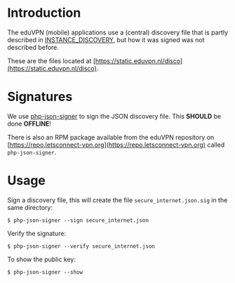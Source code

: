 # Introduction

The eduVPN (mobile) applications use a (central) discovery file that is 
partly described in [INSTANCE_DISCOVERY](../INSTANCE_DISCOVERY.md), but how it 
was signed was not described before.

These are the files located at 
[https://static.eduvpn.nl/disco](https://static.eduvpn.nl/disco).

# Signatures

We use [php-json-signer](https://git.tuxed.net/fkooman/php-json-signer) to sign
the JSON discovery file. This **SHOULD** be done **OFFLINE**! 

There is also an RPM package available from the eduVPN repository on 
[https://repo.letsconnect-vpn.org](https://repo.letsconnect-vpn.org) called 
`php-json-signer`.

# Usage

Sign a discovery file, this will create the file `secure_internet.json.sig` in
the same directory:

    $ php-json-signer --sign secure_internet.json

Verify the signature:

    $ php-json-signer --verify secure_internet.json

To show the public key:

    $ php-json-signer --show
